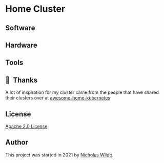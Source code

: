 # Home Cluster

## Software



## Hardware



## Tools


## :handshake:&nbsp; Thanks

A lot of inspiration for my cluster came from the people that have shared their clusters over at [awesome-home-kubernetes](https://github.com/k8s-at-home/awesome-home-kubernetes)

## License

[Apache 2.0 License](https://github.com/nicholaswilde/home-cluster/blob/main/LICENSE)

## Author

This project was started in 2021 by [Nicholas Wilde](https://github.com/nicholaswilde/).
